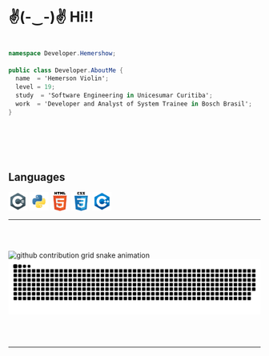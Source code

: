 # ✌(-‿-)✌ Hi!!

```cs

namespace Developer.Hemershow;

public class Developer.AboutMe {
  name  = 'Hemerson Violin';
  level = 19;
  study  = 'Software Engineering in Unicesumar Curitiba';
  work  = 'Developer and Analyst of System Trainee in Bosch Brasil';  
}

```
<br /> <br>
---

## Languages
<p>
  <img  width="38" height="38" alingn="left" src="./public/images/csharp.png" alt="C#" />
  <img  width="38" height="38" alingn="left" src="./public/images/python.png" alt="Python"/>
  <img  width="38" height="38" alingn="left" src="./public/images/html.png" alt="HTML"/>
  <img  width="38" height="38" alingn="left" src="./public/images/css.png" alt="CSS"/>
  <img  width="38" height="38" alingn="left" src="./public/images/c++.png" alt="C++" />
</p>

---

<br /> <br>

![github contribution grid snake animation](https://raw.githubusercontent.com/Hemershow/Hemershow/output/github-contribution-grid-snake-dark.svg#gh-dark-mode-only)
![github contribution grid snake animation](https://raw.githubusercontent.com/platane/platane/output/github-contribution-grid-snake.svg#gh-light-mode-only)

<br /> <br>

---
